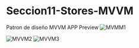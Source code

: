 # Seccion11-Stores-MVVM
Patron de diseño MVVM
APP Preview
![MVMM1](https://user-images.githubusercontent.com/62410785/175785994-8a5a4046-00ac-41b6-b50a-d5a76055ab7a.jpg)

![MVVM2](https://user-images.githubusercontent.com/62410785/175786000-dbd2c526-4151-4ef2-b2fc-69378310e325.jpg)
![MVVM3](https://user-images.githubusercontent.com/62410785/175786002-1b5ea03e-5a17-4a97-b9f6-f3e9a764b5a6.jpg)
